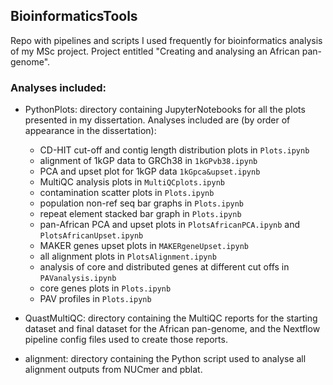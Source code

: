 ## BioinformaticsTools

Repo with pipelines and scripts I used frequently for bioinformatics analysis of my MSc project.
Project entitled "Creating and analysing an African pan-genome".

### Analyses included:
- PythonPlots: directory containing JupyterNotebooks for all the plots presented in my dissertation.
  Analyses included are (by order of appearance in the dissertation):
    - CD-HIT cut-off and contig length distribution plots in `Plots.ipynb`
    - alignment of 1kGP data to GRCh38 in `1kGPvb38.ipynb`
    - PCA and upset plot for 1kGP data `1kGpca&upset.ipynb`
    - MultiQC analysis plots in `MultiQCplots.ipynb`
    - contamination scatter plots in `Plots.ipynb`
    - population non-ref seq bar graphs in `Plots.ipynb`
    - repeat element stacked bar graph in `Plots.ipynb`
    - pan-African PCA and upset plots in `PlotsAfricanPCA.ipynb` and `PlotsAfricanUpset.ipynb`
    - MAKER genes upset plots in `MAKERgeneUpset.ipynb`
    - all alignment plots in `PlotsAlignment.ipynb`
    - analysis of core and distributed genes at different cut offs in `PAVanalysis.ipynb`
    - core genes plots in `Plots.ipynb`
    - PAV profiles in `Plots.ipynb`

- QuastMultiQC: directory containing the MultiQC reports for the starting dataset and final dataset for the African pan-genome, and the Nextflow pipeline config files used to create those reports.

- alignment: directory containing the Python script used to analyse all alignment outputs from NUCmer and pblat.
